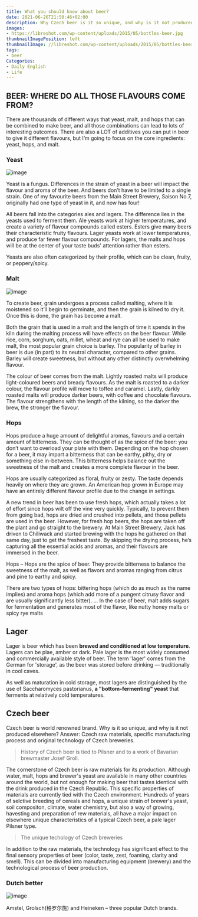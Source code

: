```yaml
---
title: What you should know about beer?
date: 2021-06-26T21:50:46+02:00
description: Why Czech beer is it so unique, and why is it not produced elsewhere?
images:
- https://libreshot.com/wp-content/uploads/2015/05/bottles-beer.jpg
thumbnailImagePosition: left
thumbnailImage: //libreshot.com/wp-content/uploads/2015/05/bottles-beer.jpg
tags:
- beer
Categories:
- Daily English
- Life
---
```


## BEER: WHERE DO ALL THOSE FLAVOURS COME FROM?

There are thousands of different ways that yeast, malt, and hops that can be combined to make beer, and all those combinations can lead to lots of interesting outcomes. There are also a LOT of additives you can put in beer to give it different flavours, but I’m going to focus on the core ingredients: yeast, hops, and malt.

### Yeast

![image](https://user-images.githubusercontent.com/65668613/123560556-37c17b00-d7a3-11eb-9f1c-bb03b686949e.png)

Yeast is a fungus. Differences in the strain of yeast in a beer will impact the flavour and aroma of the beer. And beers don’t have to be limited to a single strain. One of my favourite beers from the Main Street Brewery, Saison No.7, originally had one type of yeast in it, and now has four!

All beers fall into the categories ales and lagers. The difference lies in the yeasts used to ferment them. Ale yeasts work at higher temperatures, and create a variety of flavour compounds called esters. Esters give many beers their characteristic fruity flavours. Lager yeasts work at lower temperatures, and produce far fewer flavour compounds. For lagers, the malts and hops will be at the center of your taste buds' attention rather than esters.

Yeasts are also often categorized by their profile, which can be clean, fruity, or peppery/spicy.

### Malt

![image](https://user-images.githubusercontent.com/65668613/123560544-1f516080-d7a3-11eb-8586-56b758aabdd8.png)

To create beer, grain undergoes a process called malting, where it is moistened so it’ll begin to germinate, and then the grain is kilned to dry it. Once this is done, the grain has become a malt.

Both the grain that is used in a malt and the length of time it spends in the kiln during the malting process will have effects on the beer flavour. While rice, corn, sorghum, oats, millet, wheat and rye can all be used to make malt, the most popular grain choice is barley. The popularity of barley in beer is due (in part) to its neutral character, compared to other grains. Barley will create sweetness, but without any other distinctly overwhelming flavour.

The colour of beer comes from the malt. Lightly roasted malts will produce light-coloured beers and bready flavours. As the malt is roasted to a darker colour, the flavour profile will move to toffee and caramel. Lastly, darkly roasted malts will produce darker beers, with coffee and chocolate flavours. The flavour strengthens with the length of the kilning, so the darker the brew, the stronger the flavour.

### Hops

Hops produce a huge amount of delightful aromas, flavours and a certain amount of bitterness. They can be thought of as the spice of the beer: you don’t want to overload your plate with them. Depending on the hop chosen for a beer, it may impart a bitterness that can be earthy, pithy, dry or something else in-between. This bitterness helps balance out the sweetness of the malt and creates a more complete flavour in the beer.

Hops are usually categorized as floral, fruity or zesty. The taste depends heavily on where they are grown. An American hop grown in Europe may have an entirely different flavour profile due to the change in settings.

A new trend in beer has been to use fresh hops, which actually takes a lot of effort since hops wilt off the vine very quickly. Typically, to prevent them from going bad, hops are dried and crushed into pellets, and those pellets are used in the beer. However, for fresh hop beers, the hops are taken off the plant and go straight to the brewery. At Main Street Brewery, Jack has driven to Chiliwack and started brewing with the hops he gathered on that same day, just to get the freshest taste. By skipping the drying process, he’s capturing all the essential acids and aromas, and their flavours are immersed in the beer.

 Hops – Hops are the spice of beer. They provide bitterness to balance the sweetness of the malt, as well as flavors and aromas ranging from citrus and pine to earthy and spicy.

 There are two types of hops: bittering hops (which do as much as the name implies) and aroma hops (which add more of a pungent citrusy flavor and are usually significantly less bitter). ... In the case of beer, malt adds sugars for fermentation and generates most of the flavor, like nutty honey malts or spicy rye malts

## Lager

Lager is beer which has been **brewed and conditioned at low temperature**. Lagers can be plae, amber or dark. Pale lager is the most widely consumed and commercially available style of beer. The term 'lager' comes from the German for 'storage', as the beer was stored before drinking — traditionally in cool caves.

As well as maturation in cold storage, most lagers are distinguished by the use of Saccharomyces pastorianus, **a "bottom-fermenting" yeast** that ferments at relatively cold temperatures.

## Czech beer
Czech beer is world renowned brand. Why is it so unique, and why is it not produced elsewhere? Answer: Czech raw materials, specific manufacturing process and original technology of Czech breweries.

> History of Czech beer is tied to Pilsner and to a work of Bavarian brewmaster Josef Groll.

The cornerstone of Czech beer is raw materials for its production. Although water, malt, hops and brewer's yeast are available in many other countries around the world, but not enough for making beer that tastes identical with the drink produced in the Czech Republic. This specific properties of materials are currently tied with the Czech environment. Hundreds of years of selctive breeding of cereals and hops, a unique strain of brewer's yeast, soil compositon, climate, water chemistry, but also a way of growing, havesting and preparation of rew materials, all have a major impact on elsewhere unique characteristics of a typical Czech beer, a pale lager Pilsner type.

> The unique techology of Czech breweries

In addition to the raw materials, the technology has significant effect to the final sensory properties of beer (color, taste, zest, foaming, clarity and smell). This can be divided into manufacturing equipment (brewery) and the technological process of beer production.

### Dutch better

![image](https://user-images.githubusercontent.com/65668613/123558892-1f4c6300-d799-11eb-9dd2-f7078a3f094f.png)

Amstel, Grolsch(格罗尔施) and Heineken – three popular Dutch brands.
